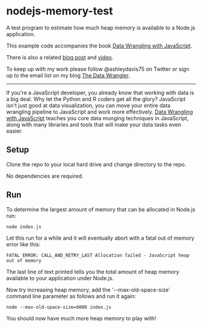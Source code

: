 # nodejs-memory-test

A test program to estimate how much heap memory is available to a Node.js application.

This example code accompanies the book [Data Wrangling with JavaScript](http://bit.ly/2t2cJu2).

There is also a related [blog post](http://www.the-data-wrangler.com/nodejs-memory-limits/) and [video](https://www.youtube.com/watch?v=FvAghuKuak8).

To keep up with my work please follow @ashleydavis75 on Twitter or sign up to the email list on my blog [The Data Wrangler](http://www.the-data-wrangler.com/).

---

If you're a JavaScript developer, you already know that working with data is a big deal. Why let the Python and R coders get all the glory? JavaScript isn't just good at data visualization, you can move your entire data wrangling pipeline to JavaScript and work more effectively. [Data Wrangling with JavaScript](http://bit.ly/2t2cJu2) teaches you core data munging techniques in JavaScript, along with many libraries and tools that will make your data tasks even easier.

## Setup

Clone the repo to your local hard drive and change directory to the repo.

No dependencies are required.

## Run

To determine the largest amount of memory that can be allocated in Node.js run:

    node index.js

Let this run for a while and it will eventually abort with a fatal out of memory error like this:

    FATAL ERROR: CALL_AND_RETRY_LAST Allocation failed - JavaScript heap out of memory

The last line of text printed tells you the total amount of heap memory available to your application under Node.js.

Now try increasing heap memory, add the '--max-old-space-size' command line parameter as follows and run it again:

    node --max-old-space-size=6000 index.js

You should now have much more heap memory to play with!
